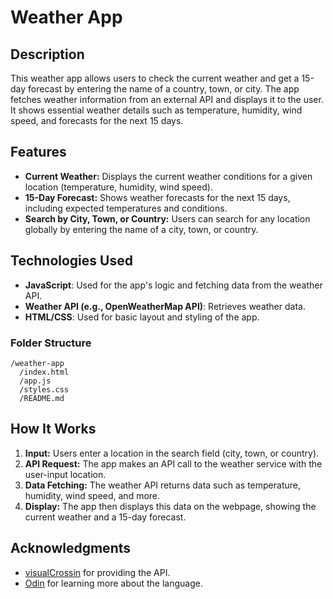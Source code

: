 # Weather App

## Description

This weather app allows users to check the current weather and get a 15-day forecast by entering the name of a country, town, or city. The app fetches weather information from an external API and displays it to the user. It shows essential weather details such as temperature, humidity, wind speed, and forecasts for the next 15 days.

## Features

- **Current Weather:** Displays the current weather conditions for a given location (temperature, humidity, wind speed).
- **15-Day Forecast:** Shows weather forecasts for the next 15 days, including expected temperatures and conditions.
- **Search by City, Town, or Country:** Users can search for any location globally by entering the name of a city, town, or country.

## Technologies Used

- **JavaScript**: Used for the app's logic and fetching data from the weather API.
- **Weather API (e.g., OpenWeatherMap API)**: Retrieves weather data.
- **HTML/CSS**: Used for basic layout and styling of the app.


### Folder Structure

```
/weather-app
  /index.html
  /app.js
  /styles.css
  /README.md
```

## How It Works

1. **Input:** Users enter a location in the search field (city, town, or country).
2. **API Request:** The app makes an API call to the weather service with the user-input location.
3. **Data Fetching:** The weather API returns data such as temperature, humidity, wind speed, and more.
4. **Display:** The app then displays this data on the webpage, showing the current weather and a 15-day forecast.


## Acknowledgments

- [visualCrossin](https://www.visualcrossing.com/weather-forecast/london/us) for providing the API.
- [Odin](https://www.theodinproject.com/paths) for learning more about the language.
